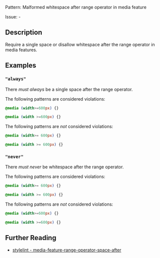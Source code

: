 Pattern: Malformed whitespace after range operator in media feature

Issue: -

## Description

Require a single space or disallow whitespace after the range operator in media features.

## Examples

### `"always"`

There *must always* be a single space after the range operator.

The following patterns are considered violations:

```css
@media (width>=600px) {}
```

```css
@media (width >=600px) {}
```

The following patterns are *not* considered violations:

```css
@media (width>= 600px) {}
```

```css
@media (width >= 600px) {}
```

### `"never"`

There *must never* be whitespace after the range operator.

The following patterns are considered violations:

```css
@media (width>= 600px) {}
```

```css
@media (width >= 600px) {}
```

The following patterns are *not* considered violations:

```css
@media (width>=600px) {}
```

```css
@media (width >=600px) {}
```

## Further Reading

* [stylelint - media-feature-range-operator-space-after](https://stylelint.io/user-guide/rules/media-feature-range-operator-space-after)